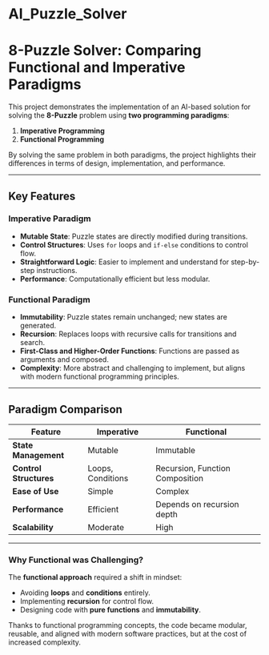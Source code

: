 # AI_Puzzle_Solver
# 8-Puzzle Solver: Comparing Functional and Imperative Paradigms

This project demonstrates the implementation of an AI-based solution for solving the **8-Puzzle** problem using **two programming paradigms**:
1. **Imperative Programming**  
2. **Functional Programming**  

By solving the same problem in both paradigms, the project highlights their differences in terms of design, implementation, and performance.  

---

## Key Features

### Imperative Paradigm
- **Mutable State**: Puzzle states are directly modified during transitions.
- **Control Structures**: Uses `for` loops and `if-else` conditions to control flow.
- **Straightforward Logic**: Easier to implement and understand for step-by-step instructions.
- **Performance**: Computationally efficient but less modular.

### Functional Paradigm
- **Immutability**: Puzzle states remain unchanged; new states are generated.
- **Recursion**: Replaces loops with recursive calls for transitions and search.
- **First-Class and Higher-Order Functions**: Functions are passed as arguments and composed.
- **Complexity**: More abstract and challenging to implement, but aligns with modern functional programming principles.

---

## Paradigm Comparison

| Feature                 | Imperative                     | Functional                     |
|-------------------------|---------------------------------|--------------------------------|
| **State Management**    | Mutable                       | Immutable                     |
| **Control Structures**  | Loops, Conditions             | Recursion, Function Composition |
| **Ease of Use**         | Simple                        | Complex                       |
| **Performance**         | Efficient                     | Depends on recursion depth    |
| **Scalability**         | Moderate                      | High                          |

---

### Why Functional was Challenging?
The **functional approach** required a shift in mindset:
- Avoiding **loops** and **conditions** entirely.
- Implementing **recursion** for control flow.
- Designing code with **pure functions** and **immutability**.
  
Thanks to functional programming concepts, the code became modular, reusable, and aligned with modern software practices, but at the cost of increased complexity.
